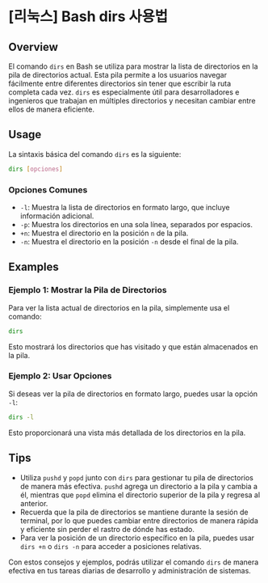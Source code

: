 # [리눅스] Bash dirs 사용법

## Overview
El comando `dirs` en Bash se utiliza para mostrar la lista de directorios en la pila de directorios actual. Esta pila permite a los usuarios navegar fácilmente entre diferentes directorios sin tener que escribir la ruta completa cada vez. `dirs` es especialmente útil para desarrolladores e ingenieros que trabajan en múltiples directorios y necesitan cambiar entre ellos de manera eficiente.

## Usage
La sintaxis básica del comando `dirs` es la siguiente:

```bash
dirs [opciones]
```

### Opciones Comunes
- `-l`: Muestra la lista de directorios en formato largo, que incluye información adicional.
- `-p`: Muestra los directorios en una sola línea, separados por espacios.
- `+n`: Muestra el directorio en la posición `n` de la pila.
- `-n`: Muestra el directorio en la posición `-n` desde el final de la pila.

## Examples
### Ejemplo 1: Mostrar la Pila de Directorios
Para ver la lista actual de directorios en la pila, simplemente usa el comando:

```bash
dirs
```
Esto mostrará los directorios que has visitado y que están almacenados en la pila.

### Ejemplo 2: Usar Opciones
Si deseas ver la pila de directorios en formato largo, puedes usar la opción `-l`:

```bash
dirs -l
```
Esto proporcionará una vista más detallada de los directorios en la pila.

## Tips
- Utiliza `pushd` y `popd` junto con `dirs` para gestionar tu pila de directorios de manera más efectiva. `pushd` agrega un directorio a la pila y cambia a él, mientras que `popd` elimina el directorio superior de la pila y regresa al anterior.
- Recuerda que la pila de directorios se mantiene durante la sesión de terminal, por lo que puedes cambiar entre directorios de manera rápida y eficiente sin perder el rastro de dónde has estado.
- Para ver la posición de un directorio específico en la pila, puedes usar `dirs +n` o `dirs -n` para acceder a posiciones relativas.

Con estos consejos y ejemplos, podrás utilizar el comando `dirs` de manera efectiva en tus tareas diarias de desarrollo y administración de sistemas.
